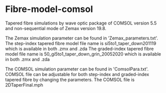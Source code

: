 # Fibre-model-comsol
Tapered fibre simulations by wave optic package of COMSOL version 5.5 and non-sequential mode of Zemax version 19.8.

The Zemax simulation parameter can be found in 'Zemax_parameters.txt'. 
  The step-index tapered fibre model file name is si5to1_taper_down201119 which is available in both .zmx and .zda
  The graded-index tapered fibre model file name is 50_gi5to1_taper_down_grin_20052020 which is available in both .zmx and .zda
   
The COMSOL simulation parameter can be found in 'ComsolPara.txt'. 
  COMSOL file can be adjustable for both step-index and graded-index tapered fibre by changing the parameters. The COMSOL file is 2DTaperFinal.mph
